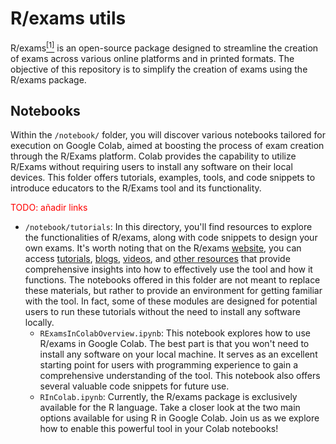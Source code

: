 # R/exams utils
R/exams[$^{[1]}$](https://www.r-exams.org/)  is an open-source package designed to streamline the creation of exams across various online platforms and in printed formats. The objective of this repository is to simplify the creation of exams using the R/exams package.

## Notebooks
Within the `/notebook/` folder, you will discover various notebooks tailored for execution on Google Colab, aimed at boosting the process of exam creation through the R/Exams platform. Colab provides the capability to utilize R/Exams without requiring users to install any software on their local devices. This folder offers tutorials, examples, tools, and code snippets to introduce educators to the R/Exams tool and its functionality.

<font color="red"> TODO: añadir links</font>
* `/notebook/tutorials`: In this directory, you'll find resources to explore the functionalities of R/exams, along with code snippets to design your own exams. It's worth noting that on the R/exams [website](https://www.r-exams.org/), you can access [tutorials](https://www.r-exams.org/tutorials/), [blogs](https://www.r-exams.org/blog/), [videos](https://www.youtube.com/playlist?list=PLsEZAAbioUw1IBnhtBi9eIo0uqMHmqDor), and [other resources](https://www.r-exams.org/resources/) that provide comprehensive insights into how to effectively use the tool and how it functions. The notebooks offered in this folder are not meant to replace these materials, but rather to provide an environment  for getting familiar with the tool. In fact, some of these modules are designed for potential users to run these tutorials without the need to install any software locally.
  * `RExamsInColabOverview.ipynb`: This notebook explores how to use R/exams in Google Colab.  The best part is that you won't need to install any software on your local machine. It serves as an excellent starting point for users with programming experience to gain a comprehensive understanding of the tool. This notebook also offers several valuable code snippets for future use.
  * `RInColab.ipynb`: Currently, the R/exams package is exclusively available for the R language. Take a closer look at the two main options available for using R in Google Colab. Join us as we explore how to enable this powerful tool in your Colab notebooks!



